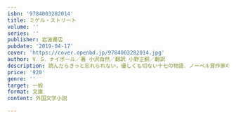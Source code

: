 ```yaml
---
isbn: '9784003282014'
title: ミゲル・ストリート
volume: ''
series: ''
publisher: 岩波書店
pubdate: '2019-04-17'
cover: 'https://cover.openbd.jp/9784003282014.jpg'
author: V．S．ナイポール／著 小沢自然／翻訳 小野正嗣／翻訳
description: 読んだらきっと忘れられない，優しくも切ない十七の物語．ノーベル賞作家の印象を新たにする，必読の一作．
price: '920'
genre: ''
target: 一般
format: 文庫
content: 外国文学小説

---
```

